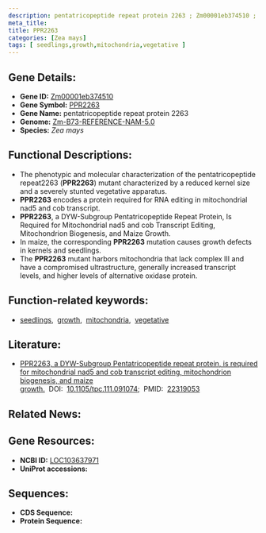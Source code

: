 ```yaml
---
description: pentatricopeptide repeat protein 2263 ; Zm00001eb374510 ; Zea mays
meta_title:
title: PPR2263
categories: [Zea mays]
tags: [ seedlings,growth,mitochondria,vegetative ]
---
```


## Gene Details:
- **Gene ID:**	[Zm00001eb374510](https://www.maizegdb.org/gene_center/gene/Zm00001eb374510)
- **Gene Symbol:** <u>PPR2263</u>
- **Gene Name:** pentatricopeptide repeat protein 2263
- **Genome:** [Zm-B73-REFERENCE-NAM-5.0](https://www.maizegdb.org/genome/assembly/Zm-B73-REFERENCE-NAM-5.0)
- **Species:** *Zea mays*

## Functional Descriptions:
   - The phenotypic and molecular characterization of the pentatricopeptide repeat2263 (**PPR2263**) mutant characterized by a reduced kernel size and a severely stunted vegetative apparatus.
   - **PPR2263** encodes a protein required for RNA editing in mitochondrial nad5 and cob transcript.
   - **PPR2263**, a DYW-Subgroup Pentatricopeptide Repeat Protein, Is Required for Mitochondrial nad5 and cob Transcript Editing, Mitochondrion Biogenesis, and Maize Growth.
   - In maize, the corresponding **PPR2263** mutation causes growth defects in kernels and seedlings.
   - The **PPR2263** mutant harbors mitochondria that lack complex III and have a compromised ultrastructure, generally increased transcript levels, and higher levels of alternative oxidase protein.

## Function-related keywords:
- [seedlings](/tags/seedlings/),&nbsp;&nbsp;[growth](/tags/growth/),&nbsp;&nbsp;[mitochondria](/tags/mitochondria/),&nbsp;&nbsp;[vegetative](/tags/vegetative/)

## Literature:
   - [PPR2263, a DYW-Subgroup Pentatricopeptide repeat protein, is required for mitochondrial nad5 and cob transcript editing, mitochondrion biogenesis, and maize growth.]( https://academic.oup.com/plcell/article/24/2/676/6097113?login=true)&nbsp;&nbsp;DOI:&nbsp;&nbsp;[10.1105/tpc.111.091074](https://academic.oup.com/plcell/article/24/2/676/6097113?login=true);&nbsp;&nbsp;PMID:&nbsp;&nbsp;[22319053](https://pubmed.ncbi.nlm.nih.gov/22319053/)

## Related News:

## Gene Resources:
- **NCBI ID:** [LOC103637971](https://www.ncbi.nlm.nih.gov/gene/?term=LOC103637971)
- **UniProt accessions:** [](https://www.uniprot.org/uniprotkb//entry)



## Sequences:
- **CDS Sequence:**
- **Protein Sequence:**
